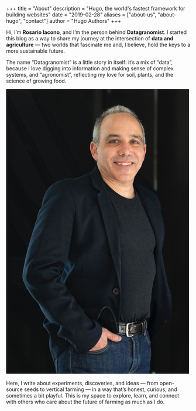 +++
title = "About"
description = "Hugo, the world's fastest framework for building websites"
date = "2019-02-28"
aliases = ["about-us", "about-hugo", "contact"]
author = "Hugo Authors"
+++

Hi, I’m **Rosario Iacono**, and I’m the person behind **Datagranomist**. I started this blog as a way to share my journey at the intersection of **data and agriculture** — two worlds that fascinate me and, I believe, hold the keys to a more sustainable future.

The name “Datagranomist” is a little story in itself: it’s a mix of “data”, because I love digging into information and making sense of complex systems, and “agronomist”, reflecting my love for soil, plants, and the science of growing food.

![Rosario](/static/images/rosario.jpg)

Here, I write about experiments, discoveries, and ideas — from open-source seeds to vertical farming — in a way that’s honest, curious, and sometimes a bit playful. This is my space to explore, learn, and connect with others who care about the future of farming as much as I do.

 
